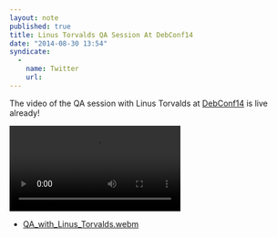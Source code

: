 ```yaml
---
layout: note
published: true
title: Linus Torvalds QA Session At DebConf14
date: "2014-08-30 13:54"
syndicate:
  -
    name: Twitter
    url:
---
```


The video of the QA session with Linus Torvalds at [DebConf14](http://debconf14.debconf.org) is live already!

<video src="http://meetings-archive.debian.net/pub/debian-meetings/2014/debconf14/webm/QA_with_Linus_Torvalds.webm">
  Sorry, your browser doesn't support embedded videos,
  but don't worry, you can <a href="http://meetings-archive.debian.net/pub/debian-meetings/2014/debconf14/webm/QA_with_Linus_Torvalds.webm">download it</a>
  and watch it with your favorite video player!
</video>

- [QA_with_Linus_Torvalds.webm](http://meetings-archive.debian.net/pub/debian-meetings/2014/debconf14/webm/QA_with_Linus_Torvalds.webm)